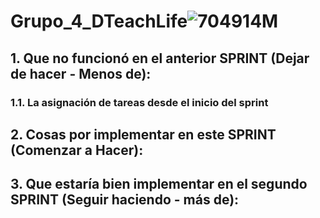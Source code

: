# Grupo_4_DTeachLife![704914M](https://user-images.githubusercontent.com/101680991/193825809-1d07c223-3f3b-4b20-9dd8-42f021d744df.png)
## 1. Que no funcionó en el anterior SPRINT (Dejar de hacer - Menos de):
### 1.1. La asignación de tareas desde el inicio del sprint


## 2. Cosas por implementar en este SPRINT (Comenzar a Hacer):

## 3. Que estaría bien implementar en el segundo SPRINT (Seguir haciendo - más de):
